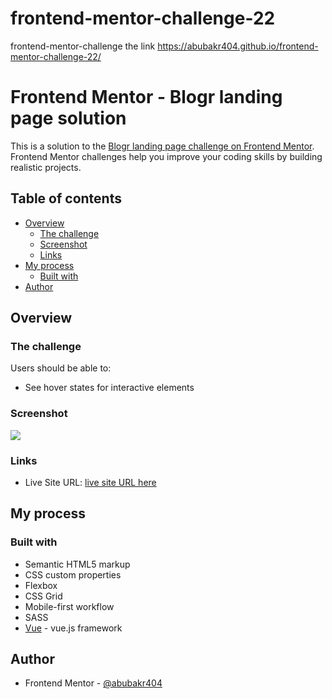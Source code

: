 # frontend-mentor-challenge-22

frontend-mentor-challenge the link https://abubakr404.github.io/frontend-mentor-challenge-22/

# Frontend Mentor - Blogr landing page solution

This is a solution to the [Blogr landing page challenge on Frontend Mentor](https://www.frontendmentor.io/challenges/blogr-landing-page-EX2RLAApP). Frontend Mentor challenges help you improve your coding skills by building realistic projects. 

## Table of contents

- [Overview](#overview)
  - [The challenge](#the-challenge)
  - [Screenshot](#screenshot)
  - [Links](#links)
- [My process](#my-process)
  - [Built with](#built-with)
- [Author](#author)

## Overview

### The challenge

Users should be able to:

- See hover states for interactive elements

### Screenshot

![](./public/iscreenshot.jpg)

### Links

- Live Site URL: [live site URL here](https://abubakr404.github.io/frontend-mentor-challenge-22/)

## My process

### Built with

- Semantic HTML5 markup
- CSS custom properties
- Flexbox
- CSS Grid
- Mobile-first workflow
- SASS
- [Vue](https://vuejs.org/) - vue.js framework

## Author

- Frontend Mentor - [@abubakr404](https://www.frontendmentor.io/profile/abubakr404)
